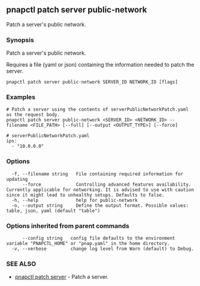 ## pnapctl patch server public-network

Patch a server's public network.

### Synopsis

Patch a server's public network.
	
Requires a file (yaml or json) containing the information needed to patch the server.

```
pnapctl patch server public-network SERVER_ID NETWORK_ID [flags]
```

### Examples

```
# Patch a server using the contents of serverPublicNetworkPatch.yaml as the request body.
pnapctl patch server public-network <SERVER_ID> <NETWORK_ID> --filename <FILE_PATH> [--full] [--output <OUTPUT_TYPE>] [--force]

# serverPublicNetworkPatch.yaml
ips:
  - "10.0.0.0"
```

### Options

```
  -f, --filename string   File containing required information for updating
      --force             Controlling advanced features availability. Currently applicable for networking. It is advised to use with caution since it might lead to unhealthy setups. Defaults to false.
  -h, --help              help for public-network
  -o, --output string     Define the output format. Possible values: table, json, yaml (default "table")
```

### Options inherited from parent commands

```
      --config string   config file defaults to the environment variable "PNAPCTL_HOME" or "pnap.yaml" in the home directory.
  -v, --verbose         change log level from Warn (default) to Debug.
```

### SEE ALSO

* [pnapctl patch server](pnapctl_patch_server.md)	 - Patch a server.

